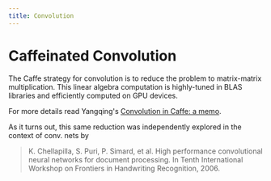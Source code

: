 ```yaml
---
title: Convolution
---
```

# Caffeinated Convolution

The Caffe strategy for convolution is to reduce the problem to matrix-matrix multiplication.
This linear algebra computation is highly-tuned in BLAS libraries and efficiently computed on GPU devices.

For more details read Yangqing's [Convolution in Caffe: a memo](https://github.com/Yangqing/caffe/wiki/Convolution-in-Caffe:-a-memo).

As it turns out, this same reduction was independently explored in the context of conv. nets by

> K. Chellapilla, S. Puri, P. Simard, et al. High performance convolutional neural networks for document processing. In Tenth International Workshop on Frontiers in Handwriting Recognition, 2006.
